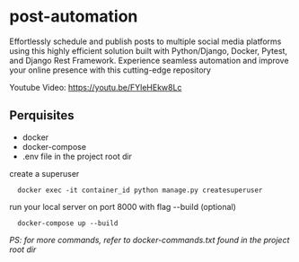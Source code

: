 # post-automation
Effortlessly schedule and publish posts to multiple social media platforms using this highly efficient solution built with Python/Django, Docker, Pytest, and Django Rest Framework. Experience seamless automation and improve your online presence with this cutting-edge repository

Youtube Video: https://youtu.be/FYleHEkw8Lc

## Perquisites
- docker
- docker-compose
- .env file in the project root dir

create a superuser
```
  docker exec -it container_id python manage.py createsuperuser
```

run your local server on port 8000 with flag --build (optional)
```
  docker-compose up --build
```

*PS: for more commands, refer to docker-commands.txt found in the project root dir*
